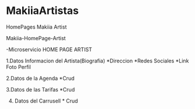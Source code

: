 # MakiiaArtistas
HomePages Makiia Artist

Makiia-HomePage-Artist

-Microservicio  HOME PAGE ARTIST
  
  1.Datos Informacion del Artista(Biografia)
    *Direccion
    *Redes Sociales
    *Link Foto Perfil
  
  2.Datos de la Agenda
    *Crud
  
  3.Datos de las Tarifas
    *Crud
  
  4. Datos del Carrusell
    * Crud
